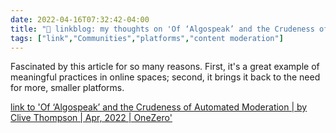 ```yaml
---
date: 2022-04-16T07:32:42-04:00
title: "🔗 linkblog: my thoughts on 'Of ‘Algospeak’ and the Crudeness of Automated Moderation | by Clive Thompson | Apr, 2022 | OneZero'"
tags: ["link","Communities","platforms","content moderation"]
---
```

Fascinated by this article for so many reasons. First, it's a great example of meaningful practices in online spaces; second, it brings it back to the need for more, smaller platforms.
 
[link to 'Of ‘Algospeak’ and the Crudeness of Automated Moderation | by Clive Thompson | Apr, 2022 | OneZero'](https://onezero.medium.com/of-algospeak-and-the-crudeness-of-automated-moderation-dccfb3ee7d0a)

